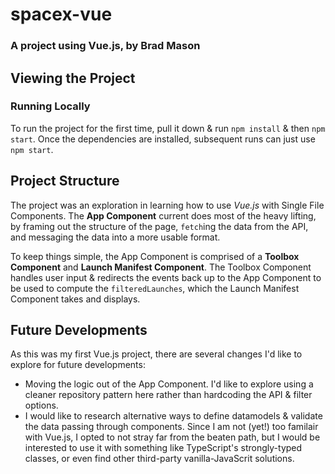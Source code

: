 # spacex-vue
### A project using Vue.js, by Brad Mason

## Viewing the Project
### Running Locally
To run the project for the first time, pull it down & run `npm install` & then `npm start`. Once the dependencies are installed, subsequent runs can just use `npm start`.

## Project Structure
The project was an exploration in learning how to use _Vue.js_ with Single File Components. The **App Component** current does most of the heavy lifting, by framing out the structure of the page, `fetch`ing the data from the API, and messaging the data into a more usable format.

To keep things simple, the App Component is comprised of a **Toolbox Component** and **Launch Manifest Component**. The Toolbox Component handles user input & redirects the events back up to the App Component to be used to compute the `filteredLaunches`, which the Launch Manifest Component takes and displays.

## Future Developments
As this was my first Vue.js project, there are several changes I'd like to explore for future developments:
* Moving the logic out of the App Component. I'd like to explore using a cleaner repository pattern here rather than hardcoding the API & filter options.
* I would like to research alternative ways to define datamodels & validate the data passing through components. Since I am not (yet!) too familair with Vue.js, I opted to not stray far from the beaten path, but I would be interested to use it with something like TypeScript's strongly-typed classes, or even find other third-party vanilla-JavaScrit solutions.
